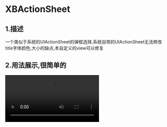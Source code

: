 # XBActionSheet
## 1.描述
一个类似于系统的UIActionSheet的弹框选择,系统自带的UIActionSheet无法修改title字体颜色,大小的缺点,本自定义的view可以修复

## 2.用法展示,很简单的
![image](https://github.com/xiaobing2007/XBActionSheet/XBActionSheet2/yanShi.gift.mov?raw=true)
